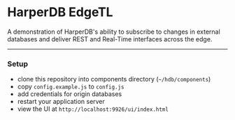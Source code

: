 # HarperDB EdgeTL

A demonstration of HarperDB's ability to subscribe to changes in external databases and deliver REST and Real-Time interfaces across the edge.

---

### Setup

- clone this repository into components directory (`~/hdb/components`)
- copy `config.example.js` to `config.js`
- add credentials for origin databases
- restart your application server
- view the UI at `http://localhost:9926/ui/index.html`
